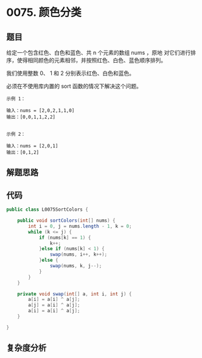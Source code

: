 # 0075. 颜色分类

## 题目
给定一个包含红色、白色和蓝色、共 n 个元素的数组 nums ，原地 对它们进行排序，使得相同颜色的元素相邻，并按照红色、白色、蓝色顺序排列。

我们使用整数 0、 1 和 2 分别表示红色、白色和蓝色。

必须在不使用库内置的 sort 函数的情况下解决这个问题。

```
示例 1：

输入：nums = [2,0,2,1,1,0]
输出：[0,0,1,1,2,2]


示例 2：

输入：nums = [2,0,1]
输出：[0,1,2]
```

## 解题思路



## 代码
```java
public class L0075SortColors {

    public void sortColors(int[] nums) {
        int i = 0, j = nums.length - 1, k = 0;
        while (k <= j) {
            if (nums[k] == 1) {
                k++;
            }else if (nums[k] < 1) {
                swap(nums, i++, k++);
            }else {
                swap(nums, k, j--);
            }
        }
    }

    private void swap(int[] a, int i, int j) {
        a[i] = a[i] ^ a[j];
        a[j] = a[i] ^ a[j];
        a[i] = a[i] ^ a[j];
    }

}
```

## 复杂度分析

